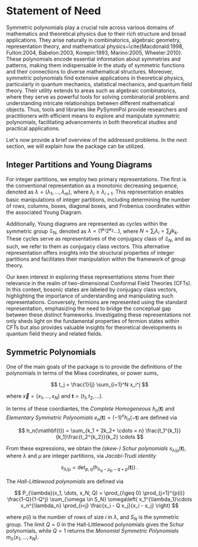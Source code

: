 # Statement of Need

Symmetric polynomials play a crucial role across various domains of
mathematics and theoretical physics due to their rich structure and
broad applications. They arise naturally in combinatorics, algebraic
geometry, representation theory, and mathematical
physics~\cite{Macdonald:1998, Fulton:2004, Babelon:2003,
  Korepin:1993, Marino:2005, Wheeler:2010}. These polynomials encode
essential information about symmetries and patterns, making them
indispensable in the study of symmetric functions and their
connections to diverse mathematical structures. Moreover, symmetric
polynomials find extensive applications in theoretical physics,
particularly in quantum mechanics, statistical mechanics, and quantum
field theory. Their utility extends to areas such as algebraic
combinatorics, where they serve as powerful tools for solving
combinatorial problems and understanding intricate relationships
between different mathematical objects. Thus, tools and libraries like
PySymmPol provide researchers and practitioners with efficient means
to explore and manipulate symmetric polynomials, facilitating
advancements in both theoretical studies and practical applications.
 
Let's now provide a brief overview of the addressed problems. In the
next section, we will explain how the package can be utilized.

## Integer Partitions and Young Diagrams

For integer partitions, we employ two primary representations. The
first is the conventional representation as a monotonic decreasing
sequence, denoted as $\lambda = (\lambda_1, \dots, \lambda_m)$, where
$\lambda_i \geq \lambda_{i+1}$. This representation enables basic
manipulations of integer partitions, including determining the number
of rows, columns, boxes, diagonal boxes, and Frobenius coordinates
within the associated Young Diagram.

Additionally, Young diagrams are represented as cycles within the
symmetric group $\mathfrak{S}_N$, denoted as $\lambda = (1^{k_1}
2^{k_2} \dots)$, where $N = \sum_i\lambda_i = \sum_j j k_k$. These
cycles serve as representatives of the conjugacy class of
$\mathfrak{S}_N$, and as such, we refer to them as conjugacy class
vectors. This alternative representation offers insights into the
structural properties of integer partitions and facilitates their
manipulation within the framework of group theory.

Our keen interest in exploring these representations stems
from their relevance in the realm of two-dimensional Conformal Field
Theories (CFTs). In this context, bosonic states are labeled by
conjugacy class vectors, highlighting the importance of
understanding and manipulating such representations. Conversely,
fermions are represented using the standard representation,
emphasizing the need to bridge the conceptual gap between these
distinct frameworks. Investigating these representations not only
sheds light on the fundamental properties of fermion states within
CFTs but also provides valuable insights for theoretical developments
in quantum field theory and related fields.

## Symmetric Polynomials

One of the main goals of the package is to provide the definitions of the 
polynomials in terms of the Miwa coordinates, or power sums, 

$$ t_j = \frac{1}{j} \sum_{i=1}^N x_i^j $$ 

where $\vec{x} = (x_1, \dots, x_N)$ and $\mathbf{t} = (t_1, t_2, \dots)$.

In terms of these coordiantes, the *Complete Homogeneous* $h_n(\mathbf{t})$ 
and *Elementary Symmetric Polynomials* $e_n(\mathbf{t}) = 
(-1)^n h_n(-\mathbf{t})$ are defined via 

$$ h_n(\mathbf{t}) = \sum_{k_1 + 2k_2+ \cdots = n} 
\frac{t_1^{k_1}}{k_1}\frac{t_2^{k_2}}{k_2} \cdots $$

From these expressions, we obtain the *(skew-) Schur polynomials*
$s_{\lambda/\mu}(\mathbf{t})$, where 
$\lambda$ and $\mu$ are integer partitions, via *Jacobi-Trudi identity*

$$ s_{\lambda/\mu} = \det_{p,q}(h_{\lambda_q - \mu_p - q + p}(\mathbf{t})) \; . $$

The *Hall-Littlewood polynomials* are defined via

$$
P_{\lambda}(x_1, \dots, x_N; Q) = \prod_{i\geq 0} \prod_{j=1}^{p(i)}
\frac{1-Q}{1-Q^j} \sum_{\omega \in S_N} \omega\left(
x_1^{\lambda_1}\cdots x_n^{\lambda_n} \prod_{i<j} \frac{x_i - Q
  x_j}{x_i - x_j} \right)
$$

where $p(i)$ is the number of rows of size $i$ in $\lambda$, and
$S_N$ is the symmetric group. The limit $Q=0$ in the
Hall-Littlewood polynomials gives the Schur polynomials, while $Q=1$
returns the *Monomial Symmetric Polynomials* $m_\lambda(x_1,
\dots, x_N)$. 
